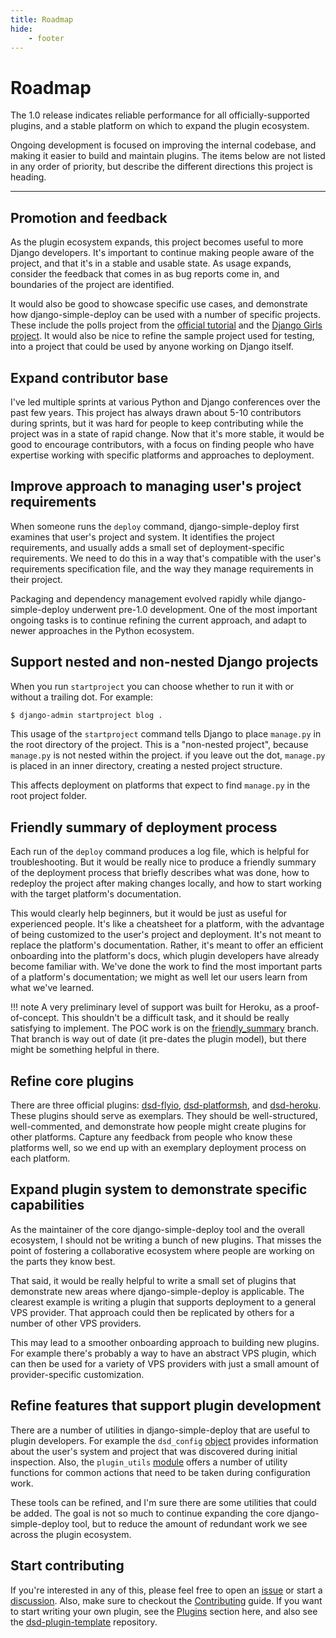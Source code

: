 ```yaml
---
title: Roadmap
hide:
    - footer
---
```


# Roadmap

The 1.0 release indicates reliable performance for all officially-supported plugins, and a stable platform on which to expand the plugin ecosystem.

Ongoing development is focused on improving the internal codebase, and making it easier to build and maintain plugins. The items below are not listed in any order of priority, but describe the different directions this project is heading.

---

## Promotion and feedback

As the plugin ecosystem expands, this project becomes useful to more Django developers. It's important to continue making people aware of the project, and that it's in a stable and usable state. As usage expands, consider the feedback that comes in as bug reports come in, and boundaries of the project are identified.

It would also be good to showcase specific use cases, and demonstrate how django-simple-deploy can be used with a number of specific projects. These include the polls project from the [official tutorial](https://docs.djangoproject.com/en/5.1/intro/tutorial01/) and the [Django Girls project](https://tutorial.djangogirls.org/en/). It would also be nice to refine the sample project used for testing, into a project that could be used by anyone working on Django itself.

## Expand contributor base

I've led multiple sprints at various Python and Django conferences over the past few years. This project has always drawn about 5-10 contributors during sprints, but it was hard for people to keep contributing while the project was in a state of rapid change. Now that it's more stable, it would be good to encourage contributors, with a focus on finding people who have expertise working with specific platforms and approaches to deployment.

## Improve approach to managing user's project requirements

When someone runs the `deploy` command, django-simple-deploy first examines that user's project and system. It identifies the project requirements, and usually adds a small set of deployment-specific requirements. We need to do this in a way that's compatible with the user's requirements specification file, and the way they manage requirements in their project.

Packaging and dependency management evolved rapidly while django-simple-deploy underwent pre-1.0 development. One of the most important ongoing tasks is to continue refining the current approach, and adapt to newer approaches in the Python ecosystem.

## Support nested and non-nested Django projects

When you run `startproject` you can choose whether to run it with or without a trailing dot. For example:

```sh
$ django-admin startproject blog .
```

This usage of the `startproject` command tells Django to place `manage.py` in the root directory of the project. This is a "non-nested project", because `manage.py` is not nested within the project. if you leave out the dot, `manage.py` is placed in an inner directory, creating a nested project structure.

This affects deployment on platforms that expect to find `manage.py` in the root project folder.

## Friendly summary of deployment process

Each run of the `deploy` command produces a log file, which is helpful for troubleshooting. But it would be really nice to produce a friendly summary of the deployment process that briefly describes what was done, how to redeploy the project after making changes locally, and how to start working with the target platform's documentation.

This would clearly help beginners, but it would be just as useful for experienced people. It's like a cheatsheet for a platform, with the advantage of being customized to the user's project and deployment. It's not meant to replace the platform's documentation. Rather, it's meant to offer an efficient onboarding into the platform's docs, which plugin developers have already become familiar with. We've done the work to find the most important parts of a platform's documentation; we might as well let our users learn from what we've learned.


!!! note
    A very preliminary level of support was built for Heroku, as a proof-of-concept. This shouldn't be a difficult task, and it should be really satisfying to implement. The POC work is on the [friendly_summary](https://github.com/django-simple-deploy/django-simple-deploy/tree/friendly_summary) branch. That branch is way out of date (it pre-dates the plugin model), but there might be something helpful in there.

## Refine core plugins

There are three official plugins: [dsd-flyio](https://github.com/django-simple-deploy/dsd-flyio), [dsd-platformsh](https://github.com/django-simple-deploy/dsd-platformsh), and [dsd-heroku](https://github.com/django-simple-deploy/dsd-heroku). These plugins should serve as exemplars. They should be well-structured, well-commented, and demonstrate how people might create plugins for other platforms. Capture any feedback from people who know these platforms well, so we end up with an exemplary deployment process on each platform.

## Expand plugin system to demonstrate specific capabilities

As the maintainer of the core django-simple-deploy tool and the overall ecosystem, I should not be writing a bunch of new plugins. That misses the point of fostering a collaborative ecosystem where people are working on the parts they know best.

That said, it would be really helpful to write a small set of plugins that demonstrate new areas where django-simple-deploy is applicable. The clearest example is writing a plugin that supports deployment to a general VPS provider. That approach could then be replicated by others for a number of other VPS providers.

This may lead to a smoother onboarding approach to building new plugins. For example there's probably a way to have an abstract VPS plugin, which can then be used for a variety of VPS providers with just a small amount of provider-specific customization.

## Refine features that support plugin development

There are a number of utilities in django-simple-deploy that are useful to plugin developers. For example the `dsd_config` [object](../plugins/dsd_config) provides information about the user's system and project that was discovered during initial inspection. Also, the `plugin_utils` [module](../plugins/plugin_utils) offers a number of utility functions for common actions that need to be taken during configuration work.

These tools can be refined, and I'm sure there are some utilities that could be added. The goal is not so much to continue expanding the core django-simple-deploy tool, but to reduce the amount of redundant work we see across the plugin ecosystem.

## Start contributing

If you're interested in any of this, please feel free to open an [issue](https://github.com/django-simple-deploy/django-simple-deploy/issues) or start a [discussion](https://github.com/django-simple-deploy/django-simple-deploy/discussions). Also, make sure to checkout the [Contributing](../contributing) guide. If you want to start writing your own plugin, see the [Plugins](../plugins) section here, and also see the [dsd-plugin-template](https://github.com/django-simple-deploy/dsd-plugin-template) repository.